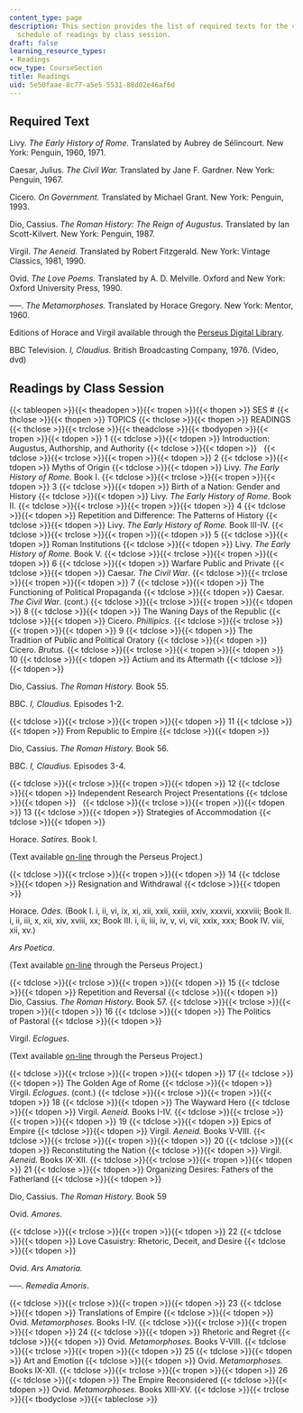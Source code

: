 ```yaml
---
content_type: page
description: This section provides the list of required texts for the course and the
  schedule of readings by class session.
draft: false
learning_resource_types:
- Readings
ocw_type: CourseSection
title: Readings
uid: 5e50faae-8c77-a5e5-5531-88d02e46af6d
---
```

## Required Text

Livy. *The Early History of Rome.* Translated by Aubrey de Sélincourt. New York: Penguin, 1960, 1971.

Caesar, Julius. *The Civil War.* Translated by Jane F. Gardner. New York: Penguin, 1967.

Cicero. *On Government.* Translated by Michael Grant. New York: Penguin, 1993.

Dio, Cassius. *The Roman History: The Reign of Augustus.* Translated by Ian Scott-Kilvert. New York: Penguin, 1987.

Virgil. *The Aeneid.* Translated by Robert Fitzgerald. New York: Vintage Classics, 1981, 1990.

Ovid. *The Love Poems.* Translated by A. D. Melville. Oxford and New York: Oxford University Press, 1990.

–––. *The Metamorphoses.* Translated by Horace Gregory. New York: Mentor, 1960.

Editions of Horace and Virgil available through the [Perseus Digital Library](http://www.perseus.tufts.edu/).

BBC Television. *I, Claudius.* British Broadcasting Company, 1976. (Video, dvd)

## Readings by Class Session

{{< tableopen >}}{{< theadopen >}}{{< tropen >}}{{< thopen >}}
SES #
{{< thclose >}}{{< thopen >}}
TOPICS
{{< thclose >}}{{< thopen >}}
READINGS
{{< thclose >}}{{< trclose >}}{{< theadclose >}}{{< tbodyopen >}}{{< tropen >}}{{< tdopen >}}
1
{{< tdclose >}}{{< tdopen >}}
Introduction: Augustus, Authorship, and Authority
{{< tdclose >}}{{< tdopen >}}
 
{{< tdclose >}}{{< trclose >}}{{< tropen >}}{{< tdopen >}}
2
{{< tdclose >}}{{< tdopen >}}
Myths of Origin
{{< tdclose >}}{{< tdopen >}}
Livy. *The Early History of Rome.* Book I.
{{< tdclose >}}{{< trclose >}}{{< tropen >}}{{< tdopen >}}
3
{{< tdclose >}}{{< tdopen >}}
Birth of a Nation: Gender and History
{{< tdclose >}}{{< tdopen >}}
Livy. *The Early History of Rome.* Book II.
{{< tdclose >}}{{< trclose >}}{{< tropen >}}{{< tdopen >}}
4
{{< tdclose >}}{{< tdopen >}}
Repetition and Difference: The Patterns of History
{{< tdclose >}}{{< tdopen >}}
Livy. *The Early History of Rome.* Book III-IV.
{{< tdclose >}}{{< trclose >}}{{< tropen >}}{{< tdopen >}}
5
{{< tdclose >}}{{< tdopen >}}
Roman Institutions
{{< tdclose >}}{{< tdopen >}}
Livy. *The Early History of Rome.* Book V.
{{< tdclose >}}{{< trclose >}}{{< tropen >}}{{< tdopen >}}
6
{{< tdclose >}}{{< tdopen >}}
Warfare Public and Private
{{< tdclose >}}{{< tdopen >}}
Caesar. *The Civil War*.
{{< tdclose >}}{{< trclose >}}{{< tropen >}}{{< tdopen >}}
7
{{< tdclose >}}{{< tdopen >}}
The Functioning of Political Propaganda
{{< tdclose >}}{{< tdopen >}}
Caesar. *The Civil War*. (cont.)
{{< tdclose >}}{{< trclose >}}{{< tropen >}}{{< tdopen >}}
8
{{< tdclose >}}{{< tdopen >}}
The Waning Days of the Republic
{{< tdclose >}}{{< tdopen >}}
Cicero. *Phillipics*.
{{< tdclose >}}{{< trclose >}}{{< tropen >}}{{< tdopen >}}
9
{{< tdclose >}}{{< tdopen >}}
The Tradition of Public and Political Oratory
{{< tdclose >}}{{< tdopen >}}
Cicero. *Brutus*.
{{< tdclose >}}{{< trclose >}}{{< tropen >}}{{< tdopen >}}
10
{{< tdclose >}}{{< tdopen >}}
Actium and its Aftermath
{{< tdclose >}}{{< tdopen >}}

Dio, Cassius. *The Roman History.* Book 55.

BBC. *I, Claudius.* Episodes 1-2.

{{< tdclose >}}{{< trclose >}}{{< tropen >}}{{< tdopen >}}
11
{{< tdclose >}}{{< tdopen >}}
From Republic to Empire
{{< tdclose >}}{{< tdopen >}}

Dio, Cassius. *The Roman History.* Book 56.

BBC. *I, Claudius.* Episodes 3-4.

{{< tdclose >}}{{< trclose >}}{{< tropen >}}{{< tdopen >}}
12
{{< tdclose >}}{{< tdopen >}}
Independent Research Project Presentations
{{< tdclose >}}{{< tdopen >}}
 
{{< tdclose >}}{{< trclose >}}{{< tropen >}}{{< tdopen >}}
13
{{< tdclose >}}{{< tdopen >}}
Strategies of Accommodation
{{< tdclose >}}{{< tdopen >}}

Horace. *Satires.* Book I.

(Text available [on-line](http://www.perseus.tufts.edu/cgi-bin/ptext?doc=Perseus%3Atext%3A1999.02.0063) through the Perseus Project.)

{{< tdclose >}}{{< trclose >}}{{< tropen >}}{{< tdopen >}}
14
{{< tdclose >}}{{< tdopen >}}
Resignation and Withdrawal
{{< tdclose >}}{{< tdopen >}}

Horace. *Odes.* (Book I. i, ii, vi, ix, xi, xii, xxii, xxiii, xxiv, xxxvii, xxxviii; Book II. i, ii, iii, x, xii, xiv, xviii, xx; Book III. i, ii, iii, iv, v, vi, vii, xxix, xxx; Book IV. viii, xii, xv.)

*Ars Poetica*.

(Text available [on-line](http://www.perseus.tufts.edu/hopper/collection?collection=Perseus%3Acorpus%3Aperseus%2Cwork%2CHorace%2CArs%20Poetica) through the Perseus Project.)

{{< tdclose >}}{{< trclose >}}{{< tropen >}}{{< tdopen >}}
15
{{< tdclose >}}{{< tdopen >}}
Repetition and Reversal
{{< tdclose >}}{{< tdopen >}}
Dio, Cassius. *The Roman History.* Book 57.
{{< tdclose >}}{{< trclose >}}{{< tropen >}}{{< tdopen >}}
16
{{< tdclose >}}{{< tdopen >}}
The Politics of Pastoral
{{< tdclose >}}{{< tdopen >}}

Virgil. *Eclogues*.

(Text available [on-line](http://www.perseus.tufts.edu/cgi-bin/ptext?doc=Perseus%3Atext%3A1999.02.0057) through the Perseus Project.)

{{< tdclose >}}{{< trclose >}}{{< tropen >}}{{< tdopen >}}
17
{{< tdclose >}}{{< tdopen >}}
The Golden Age of Rome
{{< tdclose >}}{{< tdopen >}}
Virgil. *Eclogues*. (cont.)
{{< tdclose >}}{{< trclose >}}{{< tropen >}}{{< tdopen >}}
18
{{< tdclose >}}{{< tdopen >}}
The Wayward Hero
{{< tdclose >}}{{< tdopen >}}
Virgil. *Aeneid.* Books I-IV.
{{< tdclose >}}{{< trclose >}}{{< tropen >}}{{< tdopen >}}
19
{{< tdclose >}}{{< tdopen >}}
Epics of Empire
{{< tdclose >}}{{< tdopen >}}
Virgil. *Aeneid.* Books V-VIII.
{{< tdclose >}}{{< trclose >}}{{< tropen >}}{{< tdopen >}}
20
{{< tdclose >}}{{< tdopen >}}
Reconstituting the Nation
{{< tdclose >}}{{< tdopen >}}
Virgil. *Aeneid.* Books IX-XII.
{{< tdclose >}}{{< trclose >}}{{< tropen >}}{{< tdopen >}}
21
{{< tdclose >}}{{< tdopen >}}
Organizing Desires: Fathers of the Fatherland
{{< tdclose >}}{{< tdopen >}}

Dio, Cassius. *The Roman History.* Book 59

Ovid. *Amores*.

{{< tdclose >}}{{< trclose >}}{{< tropen >}}{{< tdopen >}}
22
{{< tdclose >}}{{< tdopen >}}
Love Casuistry: Rhetoric, Deceit, and Desire
{{< tdclose >}}{{< tdopen >}}

Ovid. *Ars Amatoria.*

–––. *Remedia Amoris*.

{{< tdclose >}}{{< trclose >}}{{< tropen >}}{{< tdopen >}}
23
{{< tdclose >}}{{< tdopen >}}
Translations of Empire
{{< tdclose >}}{{< tdopen >}}
Ovid. *Metamorphoses.* Books I-IV.
{{< tdclose >}}{{< trclose >}}{{< tropen >}}{{< tdopen >}}
24
{{< tdclose >}}{{< tdopen >}}
Rhetoric and Regret
{{< tdclose >}}{{< tdopen >}}
Ovid. *Metamorphoses.* Books V-VIII.
{{< tdclose >}}{{< trclose >}}{{< tropen >}}{{< tdopen >}}
25
{{< tdclose >}}{{< tdopen >}}
Art and Emotion
{{< tdclose >}}{{< tdopen >}}
Ovid. *Metamorphoses.* Books IX-XII.
{{< tdclose >}}{{< trclose >}}{{< tropen >}}{{< tdopen >}}
26
{{< tdclose >}}{{< tdopen >}}
The Empire Reconsidered
{{< tdclose >}}{{< tdopen >}}
Ovid. *Metamorphoses.* Books XIII-XV.
{{< tdclose >}}{{< trclose >}}{{< tbodyclose >}}{{< tableclose >}}